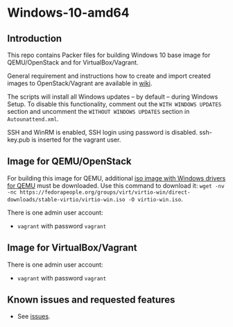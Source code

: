 # Windows-10-amd64

## Introduction

This repo contains Packer files for building Windows 10 base image for QEMU/OpenStack and for VirtualBox/Vagrant.

General requirement and instructions how to create and import created images to OpenStack/Vagrant are available in [wiki](https://gitlab.ics.muni.cz/muni-kypo-images/muni-kypo-images-wiki/-/wikis/image-packer).

The scripts will install all Windows updates – by default – during Windows Setup. To disable this functionality, comment out the `WITH WINDOWS UPDATES` section and uncomment the `WITHOUT WINDOWS UPDATES` section in `Autounattend.xml`.

SSH and WinRM is enabled, SSH login using password is disabled. ssh-key.pub is inserted for the vagrant user.

## Image for QEMU/OpenStack

For building this image for QEMU, additional [iso image with Windows drivers for QEMU](https://fedorapeople.org/groups/virt/virtio-win/direct-downloads/stable-virtio/virtio-win.iso) must be downloaded. Use this command to download it: `wget -nv -nc https://fedorapeople.org/groups/virt/virtio-win/direct-downloads/stable-virtio/virtio-win.iso -O virtio-win.iso`.

There is one admin user account:

*  `vagrant` with password `vagrant`

## Image for VirtualBox/Vagrant

There is one admin user account:

*  `vagrant` with password `vagrant`

## Known issues and requested features

* See [issues](https://gitlab.ics.muni.cz/muni-kypo-images/windows-10-amd64/-/issues).
